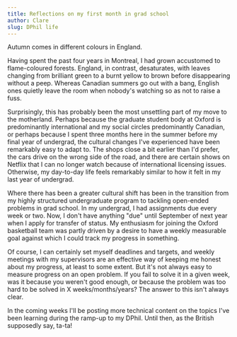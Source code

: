 ```yaml
---
title: Reflections on my first month in grad school
author: Clare
slug: DPhil life
---
```



Autumn comes in different colours in England. 

Having spent the past four years in Montreal, I had grown accustomed to flame-coloured forests. England, in contrast, desaturates, with leaves changing from brilliant green to a burnt yellow to brown before disappearing without a peep. Whereas Canadian summers go out with a bang, English ones quietly leave the room when nobody's watching so as not to raise a fuss. 

Surprisingly, this has probably been the most unsettling part of my move to the motherland. Perhaps because the graduate student body at Oxford is predominantly international and my social circles predominantly Canadian, or perhaps because I spent three months here in the summer before my final year of undergrad, the cultural changes I've experienced have been remarkably easy to adapt to. The shops close a bit earlier than I'd prefer, the cars drive on the wrong side of the road, and there are certain shows on Netflix that I can no longer watch because of international licensing issues. Otherwise, my day-to-day life feels remarkably similar to how it felt in my last year of undergrad. 

Where there has been a greater cultural shift has been in the transition from my highly structured undergraduate program to tackling open-ended problems in grad school. In my undergrad, I had assignments due every week or two. Now, I don't have anything "due" until September of next year when I apply for transfer of status. My enthusiasm for joining the Oxford basketball team was partly driven by a desire to have a weekly measurable goal against which I could track my progress in something. 

Of course, I can certainly set myself deadlines and targets, and weekly meetings with my supervisors are an effective way of keeping me honest about my progress, at least to some extent. But it's not always easy to measure progress on an open problem. If you fail to solve it in a given week, was it because you weren't good enough, or because the problem was too hard to be solved in X weeks/months/years? The answer to this isn't always clear.

In the coming weeks I'll be posting more technical content on the topics I've been learning during the ramp-up to my DPhil. Until then, as the British supposedly say, ta-ta!

